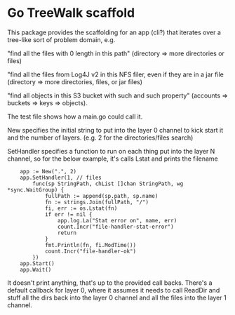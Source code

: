 Go TreeWalk scaffold
====================

This package provides the scaffolding for an app (cli?) that iterates
over a tree-like sort of problem domain, e.g.

"find all the files with 0 length in this path" (directory => more
directories or files)

"find all the files from Log4J v2 in this NFS filer, even if they are
in a jar file (directory => more directories, files, or jar files)

"find all objects in this S3 bucket with such and such property"
(accounts => buckets => keys => objects).

The test file shows how a main.go could call it.  

New specifies the initial string to put into the layer 0 channel to
kick start it and the number of layers.  (e.g. 2 for the directories/files search)

SetHandler specifies a function to run on each thing put into the
layer N channel, so for the below example, it's calls Lstat and prints the filename


```
	app := New(".", 2)
	app.SetHandler(1, // files
		func(sp StringPath, chList []chan StringPath, wg *sync.WaitGroup) {
			fullPath := append(sp.path, sp.name)
			fn := strings.Join(fullPath, "/")
			fi, err := os.Lstat(fn)
			if err != nil {
				app.log.La("Stat error on", name, err)
				count.Incr("file-handler-stat-error")
				return
			}
			fmt.Println(fn, fi.ModTime())
			count.Incr("file-handler-ok")
		})
	app.Start()
	app.Wait()
```

It doesn't print anything, that's up to the provided call backs.
There's a default callback for layer 0, where it assumes it needs to
call ReadDir and stuff all the dirs back into the layer 0 channel and
all the files into the layer 1 channel.



